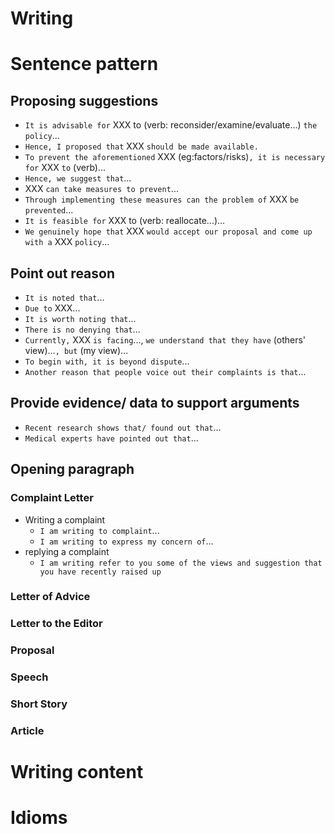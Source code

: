 # Writing

# Sentence pattern

## Proposing suggestions

* `It is advisable for` XXX to (verb: reconsider/examine/evaluate...) `the policy`...
* `Hence, I proposed that` XXX `should be made available.`
* `To prevent the aforementioned` XXX (eg:factors/risks)`, it is necessary for` XXX `to` (verb)...
* `Hence, we suggest that`...
* XXX `can take measures to prevent`...
* `Through implementing these measures can the problem of` XXX `be prevented`...
* `It is feasible for` XXX to (verb: reallocate...)...
* `We genuinely hope that` XXX `would accept our proposal and come up with a` XXX `policy`...

## Point out reason

* `It is noted that`...
* `Due to` XXX...
* `It is worth noting that`...
* `There is no denying that`...
* `Currently,` XXX `is facing`..., `we understand that they have` (others' view)...`, but` (my view)...
* `To begin with, it is beyond dispute`...
* `Another reason that people voice out their complaints is that`...

## Provide evidence/ data to support arguments

* `Recent research shows that/ found out that`...
* `Medical experts have pointed out that`...

## Opening paragraph

### Complaint Letter

* Writing a complaint
    - `I am writing to complaint`...
    - `I am writing to express my concern of`...
* replying a complaint
    - `I am writing refer to you some of the views and suggestion that you have recently raised up`

### Letter of Advice

### Letter to the Editor

### Proposal

### Speech

### Short Story

### Article 

# Writing content

# Idioms
